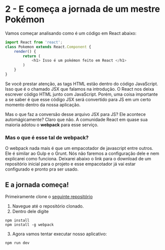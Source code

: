 # 2 - E começa a jornada de um mestre Pokémon

Vamos começar analisando como é um código em React abaixo:

```js
import React from 'react';
class Pokemon extends React.Component {
	render() {
		return (
			<h1> Isso é um pokémon feito em React </h1>
		)
	}
}
```

Se você prestar atenção, as tags HTML estão dentro do código JavaScript. Isso que é o chamado JSX que falamos na introdução. O React nos deixa escrever código HTML junto com JavaScript. Porém, uma coisa importante a se saber é que esse código JSX será convertido para JS em um certo momento dentro da nossa aplicação.

Mas o que faz a conversão desse arquivo JSX para JS? Ele acontece automágicamente? Claro que não. A comunidade React em quase sua maioria adotou o **webpack** para esse serviço. 

### Mas o que é esse tal de webpack?

O webpack nada mais é que um empacotador de javascript entre outros. Ele é similar ao Gulp e o Grunt. Nós não faremos a configuração dele e nem explicarei como funciona. Deixarei abaixo o link para o download de um repositório inicial para o projeto e esse empacotador já vai estar configurado e pronto pra ser usado.

## E a jornada começa!

Primeiramente clone o [seguinte repositório](https://github.com/joaoeffting/react-initial)

1. Navegue até o repositório clonado.
2. Dentro dele digite 
```
npm install
npm install -g webpack
```
3. Agora vamos tentar executar nosso aplicativo:
```
npm run dev
```

